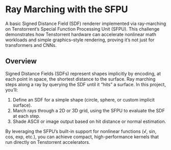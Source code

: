 # Ray Marching with the SFPU

A basic Signed Distance Field (SDF) renderer implemented via ray-marching on Tenstorrent’s Special Function Processing Unit (SFPU). This challenge demonstrates how Tenstorrent hardware can accelerate nonlinear math workloads and simple graphics–style rendering, proving it’s not just for transformers and CNNs.

## Overview

Signed Distance Fields (SDFs) represent shapes implicitly by encoding, at each point in space, the shortest distance to the surface. Ray marching steps along a ray by querying the SDF until it “hits” a surface. In this project, you’ll:

1. Define an SDF for a simple shape (circle, sphere, or custom implicit surface).  
2. March rays through a 2D or 3D grid, using the SFPU to evaluate the SDF at each step.  
3. Shade ASCII or image output based on hit distance or normal estimation.

By leveraging the SFPU’s built-in support for nonlinear functions (√, sin, cos, exp, etc.), you can achieve compact, high-performance kernels that run directly on Tenstorrent accelerators.


